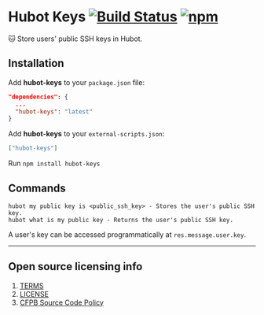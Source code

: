 # Hubot Keys [![Build Status](https://img.shields.io/travis/catops/hubot-keys.svg?maxAge=2592000&style=flat-square)](https://travis-ci.org/catops/hubot-keys.svg?branch=master) [![npm](https://img.shields.io/npm/v/hubot-keys.svg?maxAge=2592000&style=flat-square)](https://www.npmjs.com/package/hubot-keys)

:cat: Store users' public SSH keys in Hubot.

## Installation

Add **hubot-keys** to your `package.json` file:

```json
"dependencies": {
  ...
  "hubot-keys": "latest"
}
```

Add **hubot-keys** to your `external-scripts.json`:

```json
["hubot-keys"]
```

Run `npm install hubot-keys`


## Commands

```
hubot my public key is <public_ssh_key> - Stores the user's public SSH key.
hubot what is my public key - Returns the user's public SSH key.
```

A user's key can be accessed programmatically at `res.message.user.key`.

----

## Open source licensing info
1. [TERMS](TERMS.md)
2. [LICENSE](LICENSE)
3. [CFPB Source Code Policy](https://github.com/cfpb/source-code-policy/)
